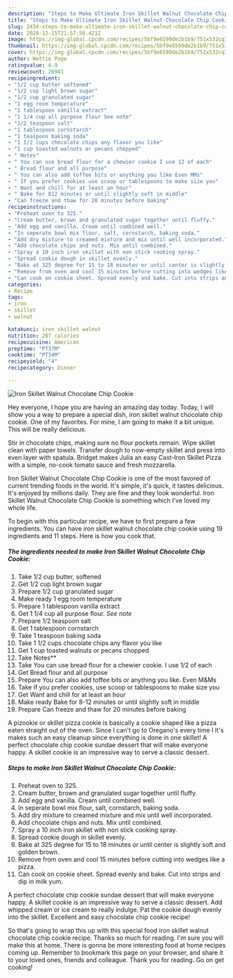 ```yaml
---
description: "Steps to Make Ultimate Iron Skillet Walnut Chocolate Chip Cookie"
title: "Steps to Make Ultimate Iron Skillet Walnut Chocolate Chip Cookie"
slug: 2434-steps-to-make-ultimate-iron-skillet-walnut-chocolate-chip-cookie
date: 2020-12-15T21:57:50.421Z
image: https://img-global.cpcdn.com/recipes/5bf9e6599de2b1b9/751x532cq70/iron-skillet-walnut-chocolate-chip-cookie-recipe-main-photo.jpg
thumbnail: https://img-global.cpcdn.com/recipes/5bf9e6599de2b1b9/751x532cq70/iron-skillet-walnut-chocolate-chip-cookie-recipe-main-photo.jpg
cover: https://img-global.cpcdn.com/recipes/5bf9e6599de2b1b9/751x532cq70/iron-skillet-walnut-chocolate-chip-cookie-recipe-main-photo.jpg
author: Nettie Page
ratingvalue: 4.9
reviewcount: 26941
recipeingredient:
- "1/2 cup butter softened"
- "1/2 cup light brown sugar"
- "1/2 cup granulated sugar"
- "1 egg room temperature"
- "1 tablespoon vanilla extract"
- "1 1/4 cup all purpose flour See note"
- "1/2 teaspoon salt"
- "1 tablespoon cornstarch"
- "1 teaspoon baking soda"
- "1 1/2 cups chocolate chips any flavor you like"
- "1 cup toasted walnuts or pecans chopped"
- " Notes"
- " You can use bread flour for a chewier cookie I use 12 of each"
- " Bread flour and all purpose"
- " You can also add toffee bits or anything you like Even MMs"
- " If you prefer cookies use scoop or tablespoons to make size you"
- " Want and chill for at least an hour"
- " Bake for 812 minutes or until slightly soft in middle"
- "Can freeze and thaw for 20 minutes before baking"
recipeinstructions:
- "Preheat oven to 325."
- "Cream butter, brown and granulated sugar together until fluffy."
- "Add egg and vanilla. Cream until combined well."
- "In seperate bowl mix flour, salt, cornstarch, baking soda."
- "Add dry mixture to creamed mixture and mix until well incorporated."
- "Add chocolate chips and nuts. Mix until combined."
- "Spray a 10 inch iron skillet with non stick cooking spray."
- "Spread cookie dough in skillet evenly."
- "Bake at 325 degree for 15 to 18 minutes or until center is slightly soft and golden brown."
- "Remove from oven and cool 15 minutes before cutting into wedges like a pizza."
- "Can cook on cookie sheet. Spread evenly and bake. Cut into strips and dip in milk yum."
categories:
- Recipe
tags:
- iron
- skillet
- walnut

katakunci: iron skillet walnut 
nutrition: 207 calories
recipecuisine: American
preptime: "PT37M"
cooktime: "PT34M"
recipeyield: "4"
recipecategory: Dinner

---
```



![Iron Skillet Walnut Chocolate Chip Cookie](https://img-global.cpcdn.com/recipes/5bf9e6599de2b1b9/751x532cq70/iron-skillet-walnut-chocolate-chip-cookie-recipe-main-photo.jpg)

Hey everyone, I hope you are having an amazing day today. Today, I will show you a way to prepare a special dish, iron skillet walnut chocolate chip cookie. One of my favorites. For mine, I am going to make it a bit unique. This will be really delicious.

Stir in chocolate chips, making sure no flour pockets remain. Wipe skillet clean with paper towels. Transfer dough to now-empty skillet and press into even layer with spatula. Bridget makes Julia an easy Cast-Iron Skillet Pizza with a simple, no-cook tomato sauce and fresh mozzarella.

Iron Skillet Walnut Chocolate Chip Cookie is one of the most favored of current trending foods in the world. It's simple, it's quick, it tastes delicious. It's enjoyed by millions daily. They are fine and they look wonderful. Iron Skillet Walnut Chocolate Chip Cookie is something which I've loved my whole life.


To begin with this particular recipe, we have to first prepare a few ingredients. You can have iron skillet walnut chocolate chip cookie using 19 ingredients and 11 steps. Here is how you cook that.

<!--inarticleads1-->

##### The ingredients needed to make Iron Skillet Walnut Chocolate Chip Cookie:

1. Take 1/2 cup butter, softened
1. Get 1/2 cup light brown sugar
1. Prepare 1/2 cup granulated sugar
1. Make ready 1 egg room temperature
1. Prepare 1 tablespoon vanilla extract
1. Get 1 1/4 cup all purpose flour. *See note*
1. Prepare 1/2 teaspoon salt
1. Get 1 tablespoon cornstarch
1. Take 1 teaspoon baking soda
1. Take 1 1/2 cups chocolate chips any flavor you like
1. Get 1 cup toasted walnuts or pecans chopped
1. Take  Notes**
1. Take  You can use bread flour for a chewier cookie. I use 1/2 of each
1. Get  Bread flour and all purpose
1. Prepare  You can also add toffee bits or anything you like. Even M&amp;Ms
1. Take  If you prefer cookies, use scoop or tablespoons to make size you
1. Get  Want and chill for at least an hour
1. Make ready  Bake for 8-12 minutes or until slightly soft in middle
1. Prepare Can freeze and thaw for 20 minutes before baking


A pizookie or skillet pizza cookie is basically a cookie shaped like a pizza eaten straight out of the oven. Since I can&#39;t go to Oregano&#39;s every time I It&#39;s makes such an easy cleanup since everything is done in one skillet! A perfect chocolate chip cookie sundae dessert that will make everyone happy. A skillet cookie is an impressive way to serve a classic dessert. 

<!--inarticleads2-->

##### Steps to make Iron Skillet Walnut Chocolate Chip Cookie:

1. Preheat oven to 325.
1. Cream butter, brown and granulated sugar together until fluffy.
1. Add egg and vanilla. Cream until combined well.
1. In seperate bowl mix flour, salt, cornstarch, baking soda.
1. Add dry mixture to creamed mixture and mix until well incorporated.
1. Add chocolate chips and nuts. Mix until combined.
1. Spray a 10 inch iron skillet with non stick cooking spray.
1. Spread cookie dough in skillet evenly.
1. Bake at 325 degree for 15 to 18 minutes or until center is slightly soft and golden brown.
1. Remove from oven and cool 15 minutes before cutting into wedges like a pizza.
1. Can cook on cookie sheet. Spread evenly and bake. Cut into strips and dip in milk yum.


A perfect chocolate chip cookie sundae dessert that will make everyone happy. A skillet cookie is an impressive way to serve a classic dessert. Add whipped cream or ice cream to really indulge. Pat the cookie dough evenly into the skillet. Excellent and easy chocolate chip cookie recipe! 

So that's going to wrap this up with this special food iron skillet walnut chocolate chip cookie recipe. Thanks so much for reading. I'm sure you will make this at home. There is gonna be more interesting food at home recipes coming up. Remember to bookmark this page on your browser, and share it to your loved ones, friends and colleague. Thank you for reading. Go on get cooking!
